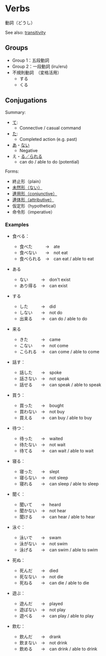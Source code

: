 # Verbs

動詞（どうし）

See also: [transitivity](transitivity)

## Groups

- Group 1：五段動詞
- Group 2：一段動詞 (iru/eru)
- 不規則動詞　（変格活用）
	- する
	- くる

## Conjugations

Summary:
- [て](・て):
	- Connective / casual command
- [た](・た):
	- Completed action (e.g. past)
- [あ](stem-あ.md)・[ない](ない)
	- Negative
- え・[る／られる](・える)
	- can do / able to do  (potential)

Forms: 
- 終止形（plain）
- [未然形（ない）](stem-あ)
- [連用形（conjunctive）](stem-masu)
- [連体形（attributive）](stem-attributive)
- 仮定形（hypothetical）
- 命令形（imperative）

### Examples

- 食べる：
	- 食べた　　　→　ate
	- 食べない　　→　not eat
	- 食べられる　→　can eat / able to eat

- ある
	- ない　　　→　don't exist
	- あり得る　→　can exist
- する
	- した　　　→　did
	- しない　　→　not do
	- 出来る　　→　can do / able to do
- 来る
	- きた　　　→　came
	- こない　　→　not come
	- こられる　→　can come / able to come

- 話す：
	- 話した　　→　spoke
	- 話さない　→　not speak
	- 話せる　　→　can speak / able to speak
- 買う：
	- 買った　　→　bought
	- 買わない　→　not buy
	- 買える　　→　can buy / able to buy
- 待つ：
	- 待った　　→　waited
	- 待たない　→　not wait
	- 待てる　　→　can wait / able to wait
- 寝る：
	- 寝った　　→　slept
	- 寝らない　→　not sleep
	- 寝れる　　→　can sleep / able to sleep
- 聞く：
	- 聞いて　　→　heard
	- 聞かない　→　not hear
	- 聞ける　　→　can hear / able to hear
- 泳ぐ：
	- 泳いで　　→　swam
	- 泳がない　→　not swim
	- 泳げる　　→　can swim / able to swim
- 死ぬ：
	- 死んだ　　→　died
	- 死なない　→　not die
	- 死ねる　　→　can die / able to die
- 遊ぶ：
	- 遊んだ　　→　played
	- 遊ばない　→　not play
	- 遊べる　　→　can play / able to play
- 飲む：
	- 飲んだ　　→　drank
	- 飲まない　→　not drink
	- 飲める　　→　can drink / able to drink

